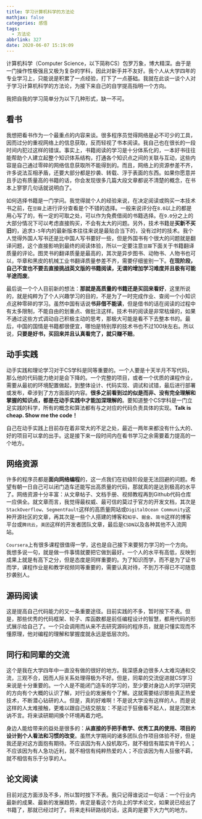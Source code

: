 ```yaml
---
title: 学习计算机科学的方法论
mathjax: false
categories: 感悟
tags:
  - 方法论
abbrlink: 327
date: 2020-06-07 15:19:09
---
```





计算机科学（Computer Science，以下简称CS）包罗万象，博大精深。由于是一门操作性极强且又极为复杂的学科，因此对新手并不友好。我个人从大学四年的专业学习上，只能说是积累了一点经验，打下了一点基础。我就在此谈一谈个人对于学习计算机科学的方法论，为接下来自己的自学提高指明一个方向。



我把自我的学习简单分为以下几种形式，缺一不可。



## 看书

我想把看书作为一个最重点的内容来谈。很多程序员觉得网络是必不可少的工具，因而过分的重视网络上的信息获取，反而轻视了书本阅读。我自己也在很长的一段时间内犯过这样的错误。事实上，书籍阅读的学习是十分体系化的，一本好书往往能帮助个人建立起整个知识体系结构，打通各个知识点之间的关联与互动，这些内容是自己通过零碎的网络信息获取所不能得到的。而且，网络上的资源参差不齐，许多说法互相矛盾，还要大部分都是抄袭、转载、浮于表面的东西。如果你愿意并且手边有质量高的书籍的话，你会发现很多几篇大段文章都说不清楚的概念，在书本上寥寥几句话就说明白了。



如何选择书籍是一门学问。我觉得就个人的经验来说，在决定阅读或购买一本技术书之前，在`豆瓣`上进行评分查看是个不错的选择。一般来说评分在`8.0`以上的都是用心写了的，有一定的可取之处，可以作为免费借阅的书籍选择。在`9.0`分之上的大部分情况下可以考虑直接购买，不会有太大的问题。另外，技术书籍是**买新不买旧**的，追求`3-5`年内的最新版本往往来说是最贴合当下的，没有过时的技术。我个人觉得外国人写书还是比中国人写书要好一些，但是外国书有个很大的问题就是翻译问题，这个直接影响到最终的阅读体验，所以一定要注意`豆瓣`下面关于书籍翻译质量的评论。图灵书的翻译质量是最高的，其次是异步图书、动物书、人物书也可以，华章和黑皮的机械工业书翻译质量参差不齐，需要仔细鉴别一下。**在现阶段，自己不宜也不要去直接挑战英文版的书籍阅读，无谓的增加学习难度并且极有可能半途而废**。



最后说一个个人目前新的想法：**那就是高质量的书籍还是买回来看好**，这里所说的，就是纯粹为了个人兴趣学习的目的，不是为了一时完成作业、查阅一个小知识点这种零碎的学习。虽然中国有话说**书非借不能读**，但是借书的话在阅读的过程中有太多限制，不能自由的划重点、做批注这样。技术书的阅读是非常枯燥的，如果不通过这些方式调动自己积极主动的思考，那极大可能是看不下去整本书的。最后，中国的国情是书籍都很便宜，哪怕是特别厚的技术书也不过100块左右。所以说，**只要是好书，买回来并且认真看完了，就只赚不赔**。



## 动手实践

动手实践和理论学习对于CS学科是同等重要的。一个人要是十天半月不写代码，那么他的代码能力绝对是会下降的。一个完整的项目，或者一个优质的课程作业，需要从最初的环境配置做起，到整体设计、代码实现、调试和试错，最后进行部署或发布，牵涉到了方方面面的内容。**很多之前看到过的似是而非、没有完全理解和掌握的知识点，都是在动手实践中才能加深理解的**。要知道整个CS学科是一门立足实践的科学，所有的概念和算法都有与之对应的代码负责具体的实现。**Talk is cheap. Show me the code！**



自己在动手实践上目前存在着非常大的不足之处，最近一两年来都没有什么大的、好的项目可以拿的出手。这是接下来一段时间内在看书学习之余需要着力提高的一个地方。



## 网络资源

许多的程序员都是**面向网络编程**的，这一点我们在初级阶段是无法回避的问题。希望有朝一日自己可以闭门造车还能写出高质量的代码，那就真的是达到极高的水平了。网络资源十分丰富：从文章帖子、文档手册、视频教程再到Github代码仓库一应俱全。就文章而言，我觉得最权威、最可信的莫过于官方的开发文档，其次是`StackOverflow`、`SegmentFault`这样的高质量网站或`DigitalOcean Community`这种开源社区的文章，再其次是一些个人搭建的博客和`知乎`、`掘金`、`简书`这样的博客平台或`腾讯云`，`美团`这样的开发者团队文章，最后是`CSDN`以及各种其他不入流网站。



`Coursera`上有很多课程很值得一学，这也是自己接下来要努力学习的一个方向。我想多说一句，就是做一件事情就要把它做到最好。一个人的水平有高低，反映到成果上就是有高下之分，但是态度是同样重要的。为了知识而学，而不是为了证书而学，课程作业是和教学视频同等重要的，需要认真对待，不到万不得已不可随意抄袭别人。



## 源码阅读

这是提高自己代码能力的又一条重要途径。目前实践的不多，暂时按下不表。但是，那些优秀的代码框架、轮子、库函数都是前任编程设计的智慧，都用代码的形式展示给自己了。一个只会调用而从来不去研究源码的程序员，就是只懂实现而不懂原理，他对编程的理解和掌握度就永远是低层次的。



## 同行和同辈的交流

这个是我在大学四年中一直没有做的很好的地方。我深感身边很多人太难沟通和交流，三观不合，因而人际关系处理得极为不好。但是，同辈的交流促进就CS学习来说是十分重要的。一个人是不能闭门造车的学习的，至少要对身边人的学习研究的方向有个大概的认识了解，对行业的发展有个了解。这就需要结识那些真正热爱技术，不断潜心钻研的人。但是，真的好难啊！不是说大学没有这样的人，而是说这样的人太难接触，更难以跟自己结交朋友：不是过于狂傲看不起人，就是沉默木讷不言。将来读研期间换个环境再着力吧。



身边人能给带来的益处是很多的：**从直接的手把手教学、优秀工具的使用、项目的设计到个人看法和习惯的改变**。虽然大学期间的诸多团队合作项目体验不好，但是我还是对这方面抱有期待。不应该因为有人投机取巧，就不相信有踏实肯干的人；不应该因为有人急功近利，就不相信有纯粹热爱的人；不应该因为有人狂傲不羁，就不相信有乐于分享的人。



## 论文阅读

目前对这方面涉及不多，所以暂时按下不表。我只记得谁说过一句话：一个行业内最新的成果、最新的发展趋势，肯定是看这个方向上的学术论文，如果说已经出了书籍了，那就已经过时了。将来走科研路线的话，这真的是要下大力气的地方。
